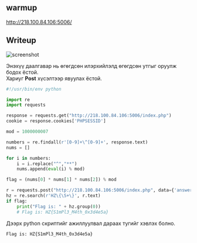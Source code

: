 ## warmup

http://218.100.84.106:5006/


## Writeup

![screenshot](https://github.com/enkhee-Osiris/hz-2018-round-1/blob/master/ppc/warmup/ppc-warmup.jpeg)

Энэхүү даалгавар нь өгөгдсөн илэрхийлэлд өгөгдсөн утгыг оруулж бодох ёстой.  
Хариуг **Post** хүсэлтээр явуулах ёстой.  

```python
#!/usr/bin/env python

import re
import requests

response = requests.get("http://218.100.84.106:5006/index.php")
cookie = response.cookies['PHPSESSID']

mod = 1000000007

numbers = re.findall(r'[0-9]+\^[0-9]+', response.text)
nums = []

for i in numbers:
	i = i.replace("^","**")
	nums.append(eval(i) % mod)

flag = (nums[0] * nums[1] * nums[2]) % mod

r = requests.post("http://218.100.84.106:5006/index.php", data={'answer':int(flag),'sum': int(flag)}, cookies={'PHPSESSID': cookie})
hz = re.search(r'HZ\{\S+\}', r.text)
if flag:
	print("Flag is: " + hz.group(0))
	# Flag is: HZ{S1mPl3_M4th_0x3d4e5a}
```

Дээрх python скриптийг ажиллуулвал дараах тугийг хэвлэх болно.

`Flag is: HZ{S1mPl3_M4th_0x3d4e5a}`


